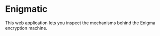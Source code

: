 # Enigmatic

This web application lets you inspect the mechanisms behind the Enigma encryption machine.
